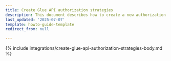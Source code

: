 ```yaml
---
title: Create Glue API authorization strategies
description: This document describes how to create a new authorization strategy.
last_updated: '2025-07-07'
template: howto-guide-template
redirect_from: null

---
```


{% include integrations/create-glue-api-authorization-strategies-body.md %}
